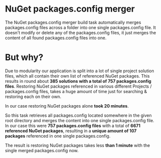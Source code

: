 # NuGet packages.config merger
The NuGet packages.config merger build task automatically merges packages.config files across a folder into one single packages.config file.
It doesn't modify or delete any of the packages.config files, it just merges the content of all found packages.config files into one.

# But why?
Due to modularity our application is split into a lot of single project solution files, which all contain their own list of referenced NuGet packages. This results in round about **385 solutions with a total of 757 packages.config files**. 
Restoring NuGet packages referenced in various different Projects / packages.config files, takes a huge amount of time just for searching & restoring each on their own. 

In our case restoring NuGet packages alone **took 20 minutes**.

So this task retrieves all packages.config located somewhere in the given root directory and merges the content into one single packages.config file. In our case this were **757 packages.config files** with a total of **6671 referenced NuGet packages**, resulting in a **unique amount of 107 packages** referenced in one single packages.config. 

The result is restoring NuGet packages takes less **than 1 minute** with the single merged packages.config now.